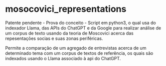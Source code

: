 # mosocovici_representations
Patente pendente - Prova do conceito - Script em python3, o qual usa do indexador Llama, das APIs do ChatGPT e da Google para realizar análise de um corpus de texto usando da teoria de Moscovici acerca das repesentações socias e suas zonas periféricas.

Permite a comparação de um agregado de entrevistas acerca de um determinado tema com um corpus de textos de referência, os quais são indexados usando o Llama associado à api do ChatGPT.
